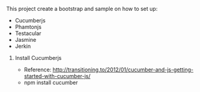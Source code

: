 This project create a bootstrap and sample on how to set up:
- Cucumberjs
- Phamtonjs
- Testacular
- Jasmine
- Jerkin


1. Install Cucumberjs
	- Reference: http://transitioning.to/2012/01/cucumber-and-js-getting-started-with-cucumber-js/

	* npm install cucumber